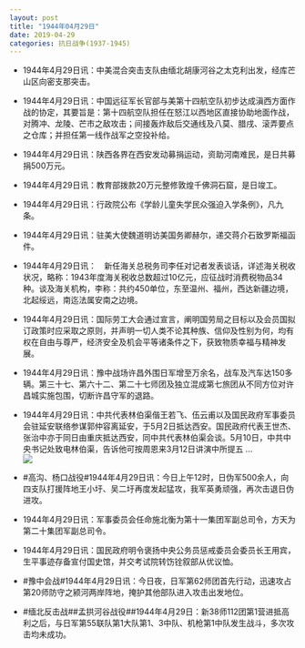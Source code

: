 ```yaml
---
layout: post
title: "1944年04月29日"
date: 2019-04-29
categories: 抗日战争(1937-1945)
---
```


<meta name="referrer" content="no-referrer" />

- 1944年4月29日讯：中美混合突击支队由缅北胡康河谷之太克利出发，经库芒山区向密支那突击。 

- 1944年4月29日讯：中国远征军长官部与美第十四航空队初步达成滇西方面作战的协定，其要旨是：第十四航空队担任在怒江以西地区直接协助地面作战，对腾冲、龙陵、芒市之敌攻击；间接轰炸敌后交通线及八莫、腊戌、滚弄要点之仓库；并担任第一线作战军之空投补给。 

- 1944年4月29日讯：陕西各界在西安发动募捐运动，资助河南难民，是日共募捐500万元。 

- 1944年4月29日讯：教育部拨款20万元整修敦煌千佛洞石窟，是日竣工。 

- 1944年4月29日讯：行政院公布《学龄儿童失学民众强迫入学条例》，凡九条。 

- 1944年4月29日讯：驻美大使魏道明访美国务卿赫尔，递交蒋介石致罗斯福函件。 

- 1944年4月29日讯：　新任海关总税务司李任对记者发表谈话，详述海关税收状况，略称：1943年度海关税收总数超过10亿元，应征战时消费税物品34种。谈及海关机构，李称：共约450单位，东至温州、福州，西达新疆边境，北起绥远，南迄法属安南之边境。 

- 1944年4月29日讯：国际劳工大会通过宣言，阐明国劳局之目标以及会员国拟订政策时应采取之原则，并声明一切人类不论其种族、信仰及性别为何，均有权在自由与尊严，经济安全及机会平等诸条件之下，获致物质幸福与精神发展。 

- 1944年4月29日讯：豫中战场许昌外围日军增至万余名，战车及汽车达150多辆。第三十七、第六十二、第二十七师团及独立混成第七旅团从不同方位对许昌城实施包围，切断许昌守军的退路。 

- 1944年4月29日讯：中共代表林伯渠偕王若飞、伍云甫以及国民政府军事委员会驻延安联络参谋郭仲容离延安，于5月2日抵达西安。国民政府代表王世杰、张治中亦于同日由重庆抵达西安，同中共代表林伯渠会谈。5月10日，中共中央书记处致电林伯渠，告诉他可按周恩来3月12日讲演中所提五 ... <br/><img src="https://wx3.sinaimg.cn/large/aca367d8ly1g2jf39octtj20c8090q2z.jpg" />

- #高沟、杨口战役#1944年4月29日讯：今日上午12时，日伪军500余人，向四支队打援阵地王小圩、吴二圩再度发起猛攻，我军英勇顽强，再次击退日伪进攻。 

- 1944年4月29日讯：军事委员会任命施北衡为第十一集团军副总司令，方天为第二十集团军副总司令。 

- 1944年4月29日讯：国民政府明令褒扬中央公务员惩戒委员会委员长王用宾，生平事迹存备宣付国史馆，并交考试院转饬铨叙部从优议恤。 

- #豫中会战#1944年4月29日讯：今日夜，日军第62师团首先行动，迅速攻占第20师防守之颍河两岸阵地，掩护其他部队进入攻击出发地位。 

- #缅北反击战##孟拱河谷战役##1944年4月29日：新38师112团第1营进抵高利之后，与日军第55联队第1大队第1、3中队、机枪第1中队发生战斗，多次攻击均未成功。 

